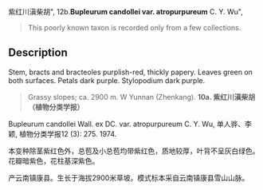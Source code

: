 紫红川滇柴胡",
12b.**Bupleurum candollei var. atropurpureum** C. Y. Wu",

> This poorly known taxon is recorded only from a few collections.

## Description
Stem, bracts and bracteoles purplish-red, thickly papery. Leaves green on both surfaces. Petals dark purple. Stylopodium dark purple.

> Grassy slopes; ca. 2900 m. W Yunnan (Zhenkang).
**10a. 紫红川滇柴胡（植物分类学报）**

Bupleurum candollei Wall. ex DC. var. atropurpureum C. Y. Wu, 单人骅、李颖, 植物分类学报12 (3): 275. 1974.

本变种除茎紫红色外，总苞及小总苞均带紫红色，质地较厚，叶背不呈灰白绿色。花瓣暗紫色，花柱基深紫色。

产云南镇康县。生长于海拔2900米草坡。模式标本采自云南镇康县雪山山脉。
